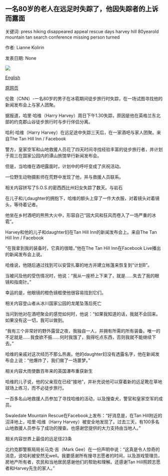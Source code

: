 ## 一名80岁的老人在远足时失踪了，他因失踪者的上诉而露面

关键词: press hiking disappeared appeal rescue days harvey hill 80yearold mountain tan search conference missing person turned

作者: Lianne Kolirin

发表日期: None

![](https://cdn.cnn.com/cnnnext/dam/assets/200909093010-restricted-01-missing-pensioner-hiker-gbr-scli-intl-super-tease.jpg)

[English](An%2080-year-old%20who%20disappeared%20while%20out%20hiking%20turned%20up%20at%20his%20own%20missing%20person%20appeal.md)

[原网页](https://edition.cnn.com/travel/article/missing-hiker-gbr-scli-intl/index.html)

伦敦（CNN）-一名80岁的男子在冰雹期间徒步旅行时失踪，在一场试图寻找他的新闻发布会上与家人团聚。

据报道，哈里·哈维（Harry Harvey）周日下午1.30失踪，原因是他在英格兰东北部的约克郡山谷徒步旅行时与步行伴侣分离。

哈利·哈维（Harry Harvey）在远足途中失踪三天后，在一家酒吧与家人团聚。来自The Tan Hill Inn / Facebook

警方，皇家空军和山地救援人员花了四天时间寻找经验丰富的徒步旅行者，并计划于周三在国家公园内的谭山旅馆举行新闻发布会。

但是，当哈维在酒吧露面时，计划中的呼吁变成了庆祝活动。

一位野生动物摄影师在荒野中发现了他，并与救援人员联系。

相关内容拼写了S.O.S.的密西西比州妇女失踪了数天。与岩石

在儿子和儿daughter的拥抱下，哈维的额头上穿了一件大衣服，对着镜头对着镜头，等待着记者。

他坐在乡村酒吧的熊熊大火中，形容自己“因大风和狂风而卷入了一场严重的冰雹”。

Harvey和他的儿子和daughter妇在Tan Hill Inn的新闻发布会上。来自The Tan Hill Inn / Facebook

“在我拿到我的装备时，它真的很暗，”他在The Tan Hill Inn在Facebook Live播出的新闻发布会上说。

哈维说，他随后通过找到可以安营扎寨的地方并建立帐篷来恢复到“计划B”。

当被问及他的受伤情况时，他说：“我从一座桥上下来了，就是……失去了我的眼镜和指南针。”

幸运的是，他眼镜的橙色镜框使他很容易找到它们。

相关内容登山者从冰川国家公园的龙尾坠落后死亡

当问到他对在酒吧聚会的感觉如何时，他说：“如果我知道的话，我就不会回来。如果没有这一切，我可以做到。

“我有三个非常好的野外露营之夜，我独自一人，并拥有所需的所有装备。唯一的不足就是……我食欲不振……何时我饿了，我得吃点东西，否则我就不能继续下去。”

哈维的亲戚对这次经历不那么热衷。他的daughter妇没有透露名字，他在新闻发布会上说：“他爆炸了，我们做了一场噩梦。”

相关内容大雨使数百年来的英国瀑布重获新生

哈维的儿子说，他的父亲现在已经“接地”，并补充说他可以穿着新的远足靴在草地球场上练习，而不必徒步旅行。

一百多名山地救援人员参加了寻找哈维的活动，以及搜查犬，警官和皇家空军的成员。

Swaledale Mountain Rescue在Facebook上发布：“好消息是，在Tan Hill附近的沼泽地上，哈里·哈维（Harry Harvey）被安全地发现了。过去三天，有100多名山地救援人员参与了成功的搜查。也感谢您提供的大力支持由当地人。”

相关内容世界上最佳的远足径23条

北约克郡警察局局长马克·吉（Mark Gee）在一份声明中说：“这真是令人惊奇的消息，说哈利被安然无well。我要感谢所有搜寻志愿者的时间，以及游戏管理员，房地产所有者，农民和当地居民感谢他们的帮助和理解。还感谢Tan Hill照顾志愿者和Harvey先生的家人。”